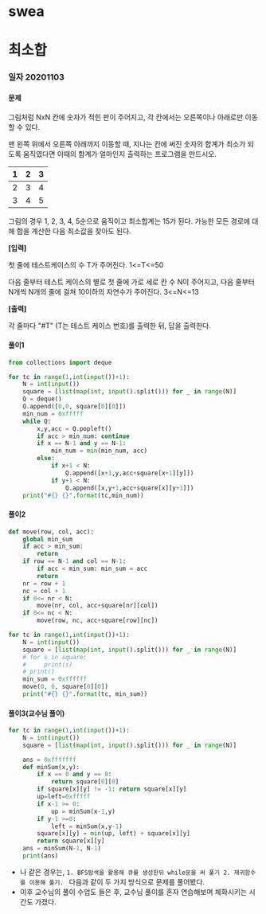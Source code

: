 # swea

# 최소합

### 일자 20201103

#### 문제

그림처럼 NxN 칸에 숫자가 적힌 판이 주어지고, 각 칸에서는 오른쪽이나 아래로만 이동할 수 있다.

맨 왼쪽 위에서 오른쪽 아래까지 이동할 때, 지나는 칸에 써진 숫자의 합계가 최소가 되도록 움직였다면 이때의 합계가 얼마인지 출력하는 프로그램을 만드시오.
 

| 1    | 2    | 3    |
| ---- | ---- | ---- |
| 2    | 3    | 4    |
| 3    | 4    | 5    |


그림의 경우 1, 2, 3, 4, 5순으로 움직이고 최소합계는 15가 된다. 가능한 모든 경로에 대해 합을 계산한 다음 최소값을 찾아도 된다.

**[입력]**

첫 줄에 테스트케이스의 수 T가 주어진다. 1<=T<=50

다음 줄부터 테스트 케이스의 별로 첫 줄에 가로 세로 칸 수 N이 주어지고, 다음 줄부터 N개씩 N개의 줄에 걸쳐 10이하의 자연수가 주어진다. 3<=N<=13
 
**[출력]**

각 줄마다 "#T" (T는 테스트 케이스 번호)를 출력한 뒤, 답을 출력한다.



#### 풀이1

```python
from collections import deque

for tc in range(1,int(input())+1):
    N = int(input())
    square = [list(map(int, input().split())) for _ in range(N)]
    Q = deque()
    Q.append([0,0, square[0][0]])
    min_num = 0xfffff
    while Q:
        x,y,acc = Q.popleft()
        if acc > min_num: continue
        if x == N-1 and y == N-1:
            min_num = min(min_num, acc)
        else:
            if x+1 < N:
                Q.append([x+1,y,acc+square[x+1][y]])
            if y+1 < N:
                Q.append([x,y+1,acc+square[x][y+1]])
    print("#{} {}".format(tc,min_num))
```



#### 풀이2

```python
def move(row, col, acc):
    global min_sum
    if acc > min_sum:
        return
    if row == N-1 and col == N-1:
        if acc < min_sum: min_sum = acc
        return
    nr = row + 1
    nc = col + 1
    if 0<= nr < N:
        move(nr, col, acc+square[nr][col])
    if 0<= nc < N:
        move(row, nc, acc+square[row][nc])

for tc in range(1,int(input())+1):
    N = int(input())
    square = [list(map(int, input().split())) for _ in range(N)]
    # for s in square:
    #     print(s)
    # print()
    min_sum = 0xffffff
    move(0, 0, square[0][0])
    print("#{} {}".format(tc, min_sum))
```



#### 풀이3(교수님 풀이)

```python
for tc in range(1,int(input())+1):
    N = int(input())
    square = [list(map(int, input().split())) for _ in range(N)]

    ans = 0xfffffff
    def minSum(x,y):
        if x == 0 and y == 0:
            return square[0][0]
        if square[x][y] != -1: return square[x][y]
        up=left=0xfffff
        if x-1 >= 0:
            up = minSum(x-1,y)
        if y-1 >=0:
            left = minSum(x,y-1)
        square[x][y] = min(up, left) + square[x][y]
        return square[x][y]
    ans = minSum(N-1, N-1)
    print(ans)
```

- 나 같은 경우는, `1. BFS탐색을 활용해 큐를 생성한뒤 while문을 써 풀기 2. 재귀함수를 이용해 풀기. ` 다음과 같이 두 가지 방식으로 문제를 풀어봤다.
- 이후 교수님의 풀이 수업도 들은 후, 교수님 풀이를 혼자 연습해보며 체화시키는 시간도 가졌다.
